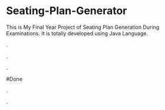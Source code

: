 # Seating-Plan-Generator

This is My Final Year Project of Seating Plan Generation During Examinations. It is totally developed using Java Language.











.
















.












































































































































































































.





















































#Done










































































































.




































































































































































































































































































































































































































































































.







































